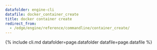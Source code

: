 ```yaml
---
datafolder: engine-cli
datafile: docker_container_create
title: docker container create
redirect_from:
  - /edge/engine/reference/commandline/container_create/
---
```


<!--
Sorry, but the contents of this page are automatically generated from
Docker's source code. If you want to suggest a change to the text that appears
here, you'll need to find the string by searching this repo:

https://github.com/docker/cli
-->

{% include cli.md datafolder=page.datafolder datafile=page.datafile %}
